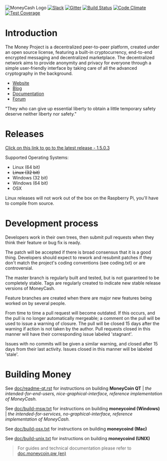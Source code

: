![MoneyCash Logo](https://github.com/moneyproject/moneycoin/blob/master/logo_coin.png?raw=true)
[![Slack](https://slack.moneycoin.pw/badge.svg)](https://slack.moneycoin.pw/)
[![Gitter](https://badges.gitter.im/moneyproject/money.svg)](https://gitter.im/moneyproject/money?utm_source=badge&utm_medium=badge&utm_campaign=pr-badge&utm_content=body_badge) [![Build Status](https://travis-ci.org/moneyproject/money.svg?branch=master)](https://travis-ci.org/moneyproject/money) [![Code Climate](https://codeclimate.com/github/moneyproject/money/badges/gpa.svg)](https://codeclimate.com/github/moneyproject/money) [![Test Coverage](https://codeclimate.com/github/moneyproject/money/badges/coverage.svg)](https://codeclimate.com/github/moneyproject/money/coverage) 

Introduction
===========================

The Money Project  is a decentralized peer-to-peer platform, created under an open source license, featuring a built-in cryptocurrency, end-to-end encrypted messaging and decentralized marketplace. The decentralized network aims to provide anonymity and privacy for everyone through a simple user-friendly interface by taking care of all the advanced cryptography in the background. 

* [Website](https://moneycoin.pw/)
* [Blog](https://blog.moneycoin.pw/)
* [Documentation](https://doc.moneycoin.pw/)
* [Forum](https://talk.moneycoin.pw/)

"They who can give up essential liberty to obtain a little temporary safety deserve neither liberty nor safety." 

Releases
===========================
[Click on this link to go to the latest release - 1.5.0.3](https://github.com/moneyproject/money/releases/latest)

Supported Operating Systems:
* Linux (64 bit)
* ~~Linux (32 bit)~~
* Windows (32 bit)
* Windows (64 bit)
* OSX 


Linux releases will not work out of the box on the Raspberry Pi, you'll have to compile from source.

Development process
===========================

Developers work in their own trees, then submit pull requests when
they think their feature or bug fix is ready.

The patch will be accepted if there is broad consensus that it is a
good thing.  Developers should expect to rework and resubmit patches
if they don't match the project's coding conventions (see coding.txt)
or are controversial.

The master branch is regularly built and tested, but is not guaranteed
to be completely stable. Tags are regularly created to indicate new
stable release versions of MoneyCash.

Feature branches are created when there are major new features being
worked on by several people.

From time to time a pull request will become outdated. If this occurs, and
the pull is no longer automatically mergeable; a comment on the pull will
be used to issue a warning of closure. The pull will be closed 15 days
after the warning if action is not taken by the author. Pull requests closed
in this manner will have their corresponding issue labeled 'stagnant'.

Issues with no commits will be given a similar warning, and closed after
15 days from their last activity. Issues closed in this manner will be 
labeled 'stale'.

Building Money
===========================

See [doc/readme-qt.rst](https://github.com/moneyproject/money/blob/master/doc/readme-qt.rst) for instructions on building **MoneyCoin QT** | *the intended-for-end-users, nice-graphical-interface, reference implementation of MoneyCash.*

See [doc/build-msw.txt](https://github.com/moneyproject/money/blob/master/doc/build-msw.txt) for instructions on building **moneycoind (Windows)** | *the intended-for-services, no-graphical-interface, reference implementation of MoneyCash.*

See [doc/build-osx.txt](https://github.com/moneyproject/money/blob/master/doc/build-osx.txt) for instructions on building **moneycoind (Mac)**

See [doc/build-unix.txt](https://github.com/moneyproject/money/blob/master/doc/build-unix.txt) for instructions on building **moneycoind (UNIX)**


> For guides and technical documentation please refer to [doc.moneycoin.pw (en)](https://moneycoin.pw/en/documentation)
